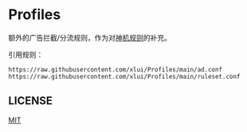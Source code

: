 # Profiles

额外的广告拦截/分流规则，作为对[神机规则](https://github.com/DivineEngine/Profiles/tree/master)的补充。

引用规则：

```
https://raw.githubusercontent.com/xlui/Profiles/main/ad.conf
https://raw.githubusercontent.com/xlui/Profiles/main/ruleset.conf
```

## LICENSE

[MIT](LICENSE)
